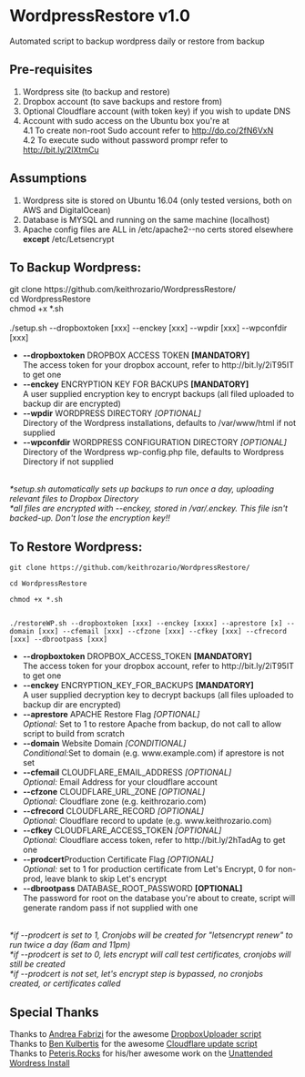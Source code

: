 # WordpressRestore v1.0
Automated script to backup wordpress daily or restore from backup

<h2>Pre-requisites</h2>

1. Wordpress site (to backup and restore)<br>
2. Dropbox account (to save backups and restore from)<br>
3. Optional Cloudflare account (with token key) if you wish to update DNS<br>
4. Account with sudo access on the Ubuntu box you're at<br>
    4.1 To create non-root Sudo account refer to http://do.co/2fN6VxN<br>
    4.2 To execute sudo without password prompr refer to http://bit.ly/2lXtmCu<br>

<h2>Assumptions</h2>

1. Wordpress site is stored on Ubuntu 16.04 (only tested versions, both on AWS and DigitalOcean) <br>
2. Database is MYSQL and running on the same machine (localhost) <br>
3. Apache config files are ALL in /etc/apache2--no certs stored elsewhere <b>except</b> /etc/Letsencrypt <br>

<h2>To Backup Wordpress:</h2>
git clone https://github.com/keithrozario/WordpressRestore/ <br>
cd WordpressRestore <br>
chmod +x *.sh <br><br>
./setup.sh --dropboxtoken [xxx] --enckey [xxx] --wpdir [xxx] --wpconfdir [xxx] <br>
<ul>
<li><b>--dropboxtoken</b> DROPBOX ACCESS TOKEN <b>[MANDATORY]</b><br>
The access token for your dropbox account, refer to http://bit.ly/2iT95IT to get one<br>
<li><b>--enckey</b> ENCRYPTION KEY FOR BACKUPS <b>[MANDATORY]</b><br>
A user supplied encryption key to encrypt backups (all filed uploaded to backup dir are encrypted)<br>
<li><b>--wpdir</b> WORDPRESS DIRECTORY <i>[OPTIONAL]</i><br>
Directory of the Wordpress installations, defaults to /var/www/html if not supplied<br>
<li><b>--wpconfdir</b> WORDPRESS CONFIGURATION DIRECTORY <i>[OPTIONAL]</i><br>
Directory of the Wordpress wp-config.php file, defaults to Wordpress Directory if not supplied<br>
</ul><br><i>
*setup.sh automatically sets up backups to run once a day, uploading relevant files to Dropbox Directory <br>
*all files are encrypted with --enckey, stored in /var/.enckey. This file isn't backed-up. Don't lose the encryption key!!
</i><br>

<h2>To Restore Wordpress:</h2>
<code>git clone https://github.com/keithrozario/WordpressRestore/ <br>
cd WordpressRestore <br>
chmod +x *.sh <br><br>
./restoreWP.sh --dropboxtoken [xxx] --enckey [xxxx] --aprestore [x] --domain [xxx] --cfemail [xxx] --cfzone [xxx] --cfkey [xxx] --cfrecord [xxx] --dbrootpass [xxx] </code>
<ul>
<li><b>--dropboxtoken</b> DROPBOX_ACCESS_TOKEN <b>[MANDATORY]</b><br>
The access token for your dropbox account, refer to http://bit.ly/2iT95IT to get one<br>
<li><b>--enckey</b> ENCRYPTION_KEY_FOR_BACKUPS <b>[MANDATORY]</b><br>
A user supplied decryption key to decrypt backups (all files uploaded to backup dir are encrypted)<br>
<li><b>--aprestore</b> APACHE Restore Flag <i>[OPTIONAL]</i><br>
<i>Optional:</i> Set to 1 to restore Apache from backup, do not call to allow script to build from scratch
<li><b>--domain</b> Website Domain <i>[CONDITIONAL]</i><br>
<i>Conditional:</i>Set to domain (e.g. www.example.com) if aprestore is not set <br>
<li><b>--cfemail</b> CLOUDFLARE_EMAIL_ADDRESS <i>[OPTIONAL]</i><br>
<i>Optional:</i> Email Address for your cloudflare account <br>
<li><b>--cfzone</b> CLOUDFLARE_URL_ZONE <i>[OPTIONAL]</i><br>
<i>Optional:</i> Cloudflare zone (e.g. keithrozario.com)
<li><b>--cfrecord</b> CLOUDFLARE_RECORD <i>[OPTIONAL]</i><br>
<i>Optional:</i> Cloudflare record to update (e.g. www.keithrozario.com)
<li><b>--cfkey</b> CLOUDFLARE_ACCESS_TOKEN <i>[OPTIONAL]</i><br>
<i>Optional:</i> Cloudflare access token, refer to http://bit.ly/2hTadAg to get one<br>
<li><b>--prodcert</b>Production Certificate Flag <i>[OPTIONAL]</i><br>
<i>Optional:</i> set to 1 for production certificate from Let's Encrypt, 0 for non-prod, leave blank to skip Let's encrypt<br>
<li><b>--dbrootpass</b> DATABASE_ROOT_PASSWORD <b>[OPTIONAL]</b><br>
The password for root on the database you're about to create, script will generate random pass if not supplied with one <br>
</ul>
<br><i>
*if --prodcert is set to 1, Cronjobs will be created for "letsencrypt renew" to run twice a day (6am and 11pm) <br>
*if --prodcert is set to 0, lets encrypt will call test certificates, cronjobs will still be created <br>
*if --prodcert is not set, let's encrypt step is bypassed, no cronjobs created, or certificates called <br>
</i>

<h2>Special Thanks</h2>
Thanks to <a href="https://github.com/andreafabrizi">Andrea Fabrizi</a> for the awesome <a href="https://github.com/andreafabrizi/Dropbox-Uploader">DropboxUploader script</a>  <br>
Thanks to <a href="https://gist.github.com/benkulbertis">Ben Kulbertis</a> for the awesome <a href="https://gist.github.com/benkulbertis/fff10759c2391b6618dd/">Cloudflare update script</a>  <br>
Thanks to <a href="http://peteris.rocks">Peteris.Rocks</a> for his/her awesome work on the <a href="http://bit.ly/2kf7KQm">Unattended Wordress Install</a>

